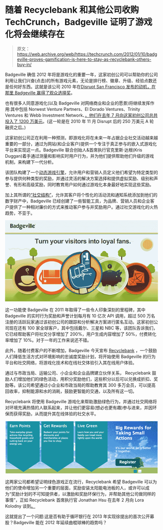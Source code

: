 # 随着 Recyclebank 和其他公司收购 TechCrunch，Badgeville 证明了游戏化将会继续存在

> 原文：<https://web.archive.org/web/https://techcrunch.com/2012/01/10/badgeville-proves-gamification-is-here-to-stay-as-recyclebank-others-buy-in/>

Badgeville 确信 2012 年将是游戏化的重要一年，这家初创公司可以帮助你的公司利用让我们兴奋(点击)的所有游戏元素，无论是排行榜、徽章、升级、经验点数还是任何好东西。这就是该公司 2010 年在[Disrupt San Francisco 发布的动机，在那里 Badgeville 赢得了观众选择奖](https://web.archive.org/web/20230124210401/https://techcrunch.com/2011/02/12/techcrunch-disrupt-badgeville-lessons/)。

也有很多人同意游戏化(以及 Badgeville 对网络商业和企业的愿景)将继续发挥作用:其中包括 Norwest Venture Partners、El Dorado Ventures、Trinity Ventures 和 Webb Investment Network、[，他们在去年 7 月向这家初创公司总共投入了 1200 万美元](https://web.archive.org/web/20230124210401/https://techcrunch.com/2011/07/12/badgeville-raises-12-million-celebrates-with-an-infographic/)。(这一轮是在 2010 年 11 月 Disrupt 后的 250 万美元 A 轮融资之后。)

这家初创公司正在利用一种预测，即游戏化将在未来一年占据企业社交活动越来越重要的一部分，通过为网站(和企业客户)提供一个专注于真正参与的嵌入式游戏化平台来实现这一点。Badgeville 联合创始人&首席执行官克里斯·达根(Kris Duggan)着手通过测量和影响实时用户行为，并为他们提供帮助他们升级的游戏机制，来构建下一代分析。

该团队构建了一个[动态游戏引擎](https://web.archive.org/web/20230124210401/http://badgeville.com/platform/dynamic-game-engine.php)，允许用户和营销人员定义他们希望为特定类型的参与提供何种类型的奖励，并通过灵活的解决方案选择和提供虚拟奖励、级别和声誉、有形和高级奖励，同时教育用户如何通过游戏化本身最好地实现这些奖励。

加上其所谓的[“社交结构”](https://web.archive.org/web/20230124210401/http://badgeville.com/platform/social-fabric.php)，允许其客户将个性化的活动流和通知系统添加到他们的数字财产中，Badgeville 已经创建了一些智能工具，为品牌、营销人员和企业客户提供了一种相对廉价的方式来推动客户参与并奖励用户。通过社交游戏化的火热趋势，不亚于。

[![](img/17150d31e1e8201eb5dab95094a72f82.png "screen-shot-2010-11-22-at-2-06-06-pm")](https://web.archive.org/web/20230124210401/https://techcrunch.com/wp-content/uploads/2012/01/screen-shot-2010-11-22-at-2-06-06-pm.png)

这一功能使 Badgeville 在 2011 年取得了一些令人印象深刻的里程碑，其中 Badgeville 的实时行为奖励和声誉计划每月有 10 亿次 API 调用，超过 500 万名注册的活跃玩家通过该初创公司的跟踪和分析解决方案进行匿名互动。这家初创公司现在还有 100 家全球客户，其中包括戴尔、三星和 NBC 等，该团队告诉我们，它已经帮助客户将社交分享增加了 200%，用户生成内容增加了 50%，付费转化率增加了 10%。对于一年的工作来说还不错。

此外，随着付费客户的不断增加，Badgeville 今天宣布 [Recyclebank](https://web.archive.org/web/20230124210401/http://www.recyclebank.com/) ，一个鼓励人们降低生活方式对环境影响的忠诚度奖励计划，将开始使用 Badgeville 的行为平台和社交网络，将游戏化技术和在线社交体验引入其在线用户体验。

通过与市政当局、运输公司、小企业和企业品牌建立伙伴关系，
Recyclebank 鼓励人们增加他们的绿色活动，用积分奖励他们，这些积分以后可以兑换成折扣、奖励等。该公司希望通过小企业和市政当局的帮助教育其 300 多万会员，可以提高回收率，抑制能源和水的消耗，鼓励更智能的交通，以及所有这一切。

Recyclebank 将使用 Badgeville 游戏化来帮助激励绿色行为，并通过社交网络将对环境充满热情的人联系起来，并让他们更容易(想必也更有趣)参与进来，并因环保而获得奖励，从而提升其在线体验的社交水平。

[![](img/953e7bfb7da39606d42c4ee3ef8e9719.png "Screen shot 2012-01-10 at 2.57.38 AM")](https://web.archive.org/web/20230124210401/https://techcrunch.com/wp-content/uploads/2012/01/screen-shot-2012-01-10-at-2-57-38-am.png)

这两家公司都希望证明绿色游戏正在流行，Recyclebank 希望 Badgeville 可以为他们的使命增加另一个重要的层面，奖励安装太阳能电池板的人，或许可以成为“奖励计划的不可知提供者，以激励和奖励环保行为，并帮助其他公司做同样的事情”，正如 Recyclebank 首席执行官 Jonathan Hsu 在去年 2 月向 Lora Kolodny 谈到[。](https://web.archive.org/web/20230124210401/https://techcrunch.com/2011/02/01/recyclebank-ceo-hsu-on-site-redesig/)

这就提出了一个问题:这是否有助于循环银行在 2013 年实现徐提出的首次公开募股？Badgeville 能在 2012 年延续曲棍球棒的趋势吗？